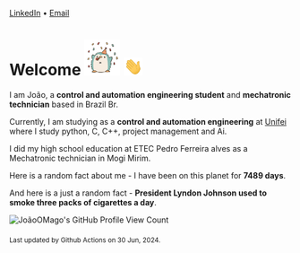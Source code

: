 [LinkedIn](https://www.linkedin.com/in/joão-pedro-gozzoli-b95641301/) &bull;
[Email](joaopedrogozzoli@gmail.com)

# Welcome <img src="happy.gif" height="64px" /> <img src="wave.gif" height="32px" />

I am João, a  **control and automation engineering student** and **mechatronic technician** based in Brazil Br.

Currently, I am studying as a **control and automation engineering** at [Unifei](https://unifei.edu.br) where I study python, C, C++, project management and Ai.

I did my high school education at ETEC Pedro Ferreira alves as a Mechatronic technician in Mogi Mirim.

Here is a random fact about me - I have been on this planet for **7489 days**.

And here is a just a random fact -  **President Lyndon Johnson used to smoke three packs of cigarettes a day**.

![JoãoOMago's GitHub Profile View Count](https://komarev.com/ghpvc/?username=JoaoOMago)

<sub>Last updated by Github Actions on 30 Jun, 2024.</sub>
